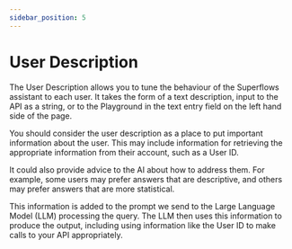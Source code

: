 ```yaml
---
sidebar_position: 5
---
```


# User Description

The User Description allows you to tune the behaviour of the Superflows assistant to each user. It takes the form of a text description, input to the API as a string, or to the Playground in the text entry field on the left hand side of the page.

You should consider the user description as a place to put important information about the user. This may include information for retrieving the appropriate information from their account, such as a User ID.

It could also provide advice to the AI about how to address them. For example, some users may prefer answers that are descriptive, and others may prefer answers that are more statistical.

This information is added to the prompt we send to the Large Language Model (LLM) processing the query. The LLM then uses this information to produce the output, including using information like the User ID to make calls to your API appropriately.
